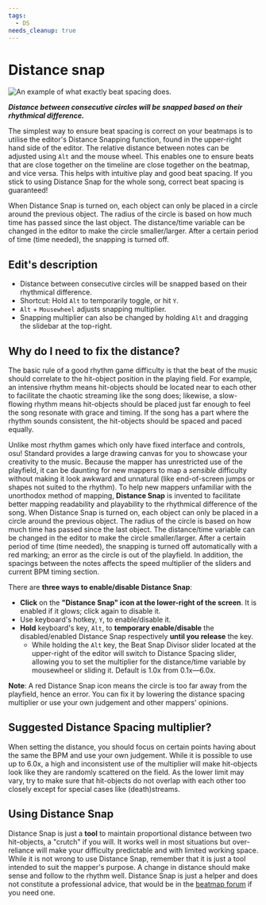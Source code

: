 ```yaml
---
tags:
  - DS
needs_cleanup: true
---
```


# Distance snap

![An example of what exactly beat spacing does.](img/Beatspacing.jpg "An example of what exactly beat spacing does.")

***Distance between consecutive circles will be snapped based on their rhythmical difference.***

The simplest way to ensure beat spacing is correct on your beatmaps is to utilise the editor's Distance Snapping function, found in the upper-right hand side of the editor. The relative distance between notes can be adjusted using `Alt` and the mouse wheel. This enables one to ensure beats that are close together on the timeline are close together on the beatmap, and vice versa. This helps with intuitive play and good beat spacing. If you stick to using Distance Snap for the whole song, correct beat spacing is guaranteed!

When Distance Snap is turned on, each object can only be placed in a circle around the previous object. The radius of the circle is based on how much time has passed since the last object. The distance/time variable can be changed in the editor to make the circle smaller/larger. After a certain period of time (time needed), the snapping is turned off.

## Edit's description

- Distance between consecutive circles will be snapped based on their rhythmical difference.
- Shortcut: Hold `Alt` to temporarily toggle, or hit `Y`.
- `Alt` + `Mousewheel` adjusts snapping multiplier.
- Snapping multiplier can also be changed by holding `Alt` and dragging the slidebar at the top-right.

## Why do I need to fix the distance?

The basic rule of a good rhythm game difficulty is that the beat of the music should correlate to the hit-object position in the playing field. For example, an intensive rhythm means hit-objects should be located near to each other to facilitate the chaotic streaming like the song does; likewise, a slow-flowing rhythm means hit-objects should be placed just far enough to feel the song resonate with grace and timing. If the song has a part where the rhythm sounds consistent, the hit-objects should be spaced and paced equally.

Unlike most rhythm games which only have fixed interface and controls, osu! Standard provides a large drawing canvas for you to showcase your creativity to the music. Because the mapper has unrestricted use of the playfield, it can be daunting for new mappers to map a *sensible* difficulty without making it look awkward and unnatural (like end-of-screen jumps or shapes not suited to the rhythm). To help new mappers unfamiliar with the unorthodox method of mapping, **Distance Snap** is invented to facilitate better mapping readability and playability to the rhythmical difference of the song. When Distance Snap is turned on, each object can only be placed in a circle around the previous object. The radius of the circle is based on how much time has passed since the last object. The distance/time variable can be changed in the editor to make the circle smaller/larger. After a certain period of time (time needed), the snapping is turned off automatically with a red marking; an error as the circle is out of the playfield. In addition, the spacings between the notes affects the speed multiplier of the sliders and current BPM timing section.

There are **three ways to enable/disable Distance Snap**:

- **Click** on the **"Distance Snap" icon at the lower-right of the screen**. It is enabled if it glows; click again to disable it.
- Use keyboard's hotkey, `Y`, to enable/disable it.
- **Hold** keyboard's key, `Alt`, to **temporary enable/disable** the disabled/enabled Distance Snap respectively **until you release** the key.
  - While holding the `Alt` key, the Beat Snap Divisor slider located at the upper-right of the editor will switch to Distance Spacing slider, allowing you to set the multiplier for the distance/time variable by mousewheel or sliding it. Default is 1.0x from 0.1x—6.0x.

**Note**: A red Distance Snap icon means the circle is too far away from the playfield, hence an error. You can fix it by lowering the distance spacing multiplier or use your own judgement and other mappers' opinions.

## Suggested Distance Spacing multiplier?

When setting the distance, you should focus on certain points having about the same the BPM and use your own judgement. While it is possible to use up to 6.0x, a high and inconsistent use of the multiplier will make hit-objects look like they are randomly scattered on the field. As the lower limit may vary, try to make sure that hit-objects do not overlap with each other too closely except for special cases like (death)streams.

## Using Distance Snap

Distance Snap is just a **tool** to maintain proportional distance between two hit-objects, a "crutch" if you will. It works well in most situations but over-reliance will make your difficulty predictable and with limited working space. While it is not wrong to use Distance Snap, remember that it is just a tool intended to suit the mapper's purpose. A change in distance should make sense and follow to the rhythm well. Distance Snap is just a helper and does not constitute a professional advice, that would be in the [beatmap forum](https://osu.ppy.sh/community/forums/56) if you need one.
